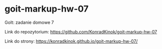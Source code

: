 # goit-markup-hw-07
 GoIt: zadanie domowe 7

Link do repozytorium:
https://github.com/KonradKinok/goit-markup-hw-07

Link do strony:
https://konradkinok.github.io/goit-markup-hw-07/